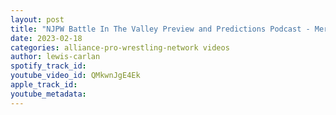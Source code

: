 ```yaml
---
layout: post
title: "NJPW Battle In The Valley Preview and Predictions Podcast - Mercedes Mone makes her NJPW Debut!"
date: 2023-02-18
categories: alliance-pro-wrestling-network videos
author: lewis-carlan
spotify_track_id: 
youtube_video_id: QMkwnJgE4Ek
apple_track_id: 
youtube_metadata: 
---
```

